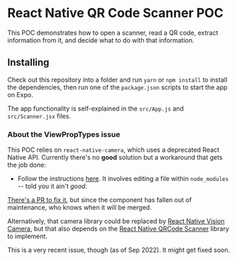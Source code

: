 # React Native QR Code Scanner POC

This POC demonstrates how to open a scanner, read a QR code, extract information from it, and decide what to do with that information.

## Installing

Check out this repository into a folder and run ```yarn``` or ```npm install``` to install the dependencies, then run one of the ```package.json``` scripts to start the app on Expo.

The app functionality is self-explained in the ```src/App.js``` and ```src/Scanner.jsx``` files.

### About the ViewPropTypes issue

This POC relies on ```react-native-camera```, which uses a deprecated React Native API. Currently there's no **good** solution but a workaround that gets the job done:

* Follow the instructions [here](https://github.com/react-native-camera/react-native-camera/issues/3423#issuecomment-1185692205). It involves editing a file within ```node_modules``` -- told you it ain't *good*.

[There's a PR to fix it](https://github.com/react-native-camera/react-native-camera/pull/3429/files), but since the component has fallen out of maintenance, who knows when it will be merged.

Alternatively, that camera library could be replaced by [React Native Vision Camera](https://www.npmjs.com/package/react-native-vision-camera), but that also depends on the [React Native QRCode Scanner](https://github.com/moaazsidat/react-native-qrcode-scanner) library to implement.

This is a very recent issue, though (as of Sep 2022). It might get fixed soon.